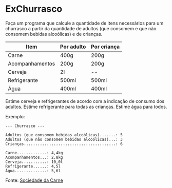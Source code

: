 # ExChurrasco
Faça um programa que calcule a quantidade de itens necessários para um churrasco a partir da quantidade de adultos (que consomem e que não consomem bebidas alcoólicas) e de crianças.

| Item            | Por adulto | Por criança |
| --------------- | ---------- | ----------- |
| Carne           | 400g       | 200g        |
| Acompanhamentos | 200g       | 200g        |
| Cerveja         | 2l         | --          |
| Refrigerante    | 500ml      | 500ml       |
| Água            | 400ml      | 400ml       |

Estime cerveja e refrigerantes de acordo com a indicação de consumo dos adultos. Estime refrigerante para todas as crianças. Estime água para todos.

Exemplo:

```
--- Churrasco ---

Adultos (que consomem bebidas alcoólicas).......: 5
Adultos (que não consomem bebidas alcoólicas)...: 3
Crianças........................................: 6

Carne.............: 4,4kg
Acompanhamentos...: 2,8kg
Cerveja...........: 10,0l
Refrigerante......: 4,5l
Água..............: 5,6l
```

Fonte: [Sociedade da Carne](https://www.sociedadedacarne.com.br/blog/como-calcular-quantidade-de-carne-para-churrasco/)

